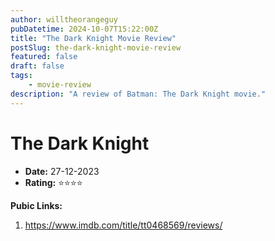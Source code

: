 ```yaml
---
author: willtheorangeguy
pubDatetime: 2024-10-07T15:22:00Z
title: "The Dark Knight Movie Review"
postSlug: the-dark-knight-movie-review
featured: false
draft: false
tags:
    - movie-review
description: "A review of Batman: The Dark Knight movie."
---
```


# The Dark Knight

-   **Date:** 27-12-2023
-   **Rating:** ⭐⭐⭐⭐

**Pubic Links:**

1. https://www.imdb.com/title/tt0468569/reviews/
